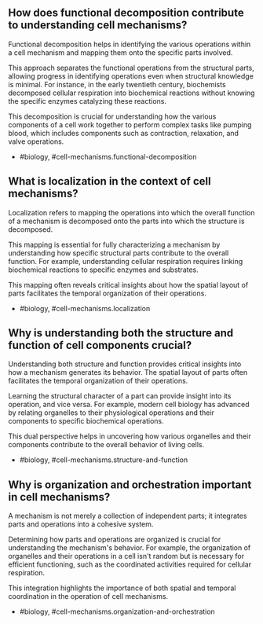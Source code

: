 ## How does functional decomposition contribute to understanding cell mechanisms?

Functional decomposition helps in identifying the various operations within a cell mechanism and mapping them onto the specific parts involved.

This approach separates the functional operations from the structural parts, allowing progress in identifying operations even when structural knowledge is minimal. For instance, in the early twentieth century, biochemists decomposed cellular respiration into biochemical reactions without knowing the specific enzymes catalyzing these reactions.

This decomposition is crucial for understanding how the various components of a cell work together to perform complex tasks like pumping blood, which includes components such as contraction, relaxation, and valve operations.

- #biology, #cell-mechanisms.functional-decomposition


## What is localization in the context of cell mechanisms?

Localization refers to mapping the operations into which the overall function of a mechanism is decomposed onto the parts into which the structure is decomposed.

This mapping is essential for fully characterizing a mechanism by understanding how specific structural parts contribute to the overall function. For example, understanding cellular respiration requires linking biochemical reactions to specific enzymes and substrates.

This mapping often reveals critical insights about how the spatial layout of parts facilitates the temporal organization of their operations.

- #biology, #cell-mechanisms.localization


## Why is understanding both the structure and function of cell components crucial?

Understanding both structure and function provides critical insights into how a mechanism generates its behavior. The spatial layout of parts often facilitates the temporal organization of their operations.

Learning the structural character of a part can provide insight into its operation, and vice versa. For example, modern cell biology has advanced by relating organelles to their physiological operations and their components to specific biochemical operations.

This dual perspective helps in uncovering how various organelles and their components contribute to the overall behavior of living cells.

- #biology, #cell-mechanisms.structure-and-function


## Why is organization and orchestration important in cell mechanisms?

A mechanism is not merely a collection of independent parts; it integrates parts and operations into a cohesive system.

Determining how parts and operations are organized is crucial for understanding the mechanism's behavior. For example, the organization of organelles and their operations in a cell isn't random but is necessary for efficient functioning, such as the coordinated activities required for cellular respiration.

This integration highlights the importance of both spatial and temporal coordination in the operation of cell mechanisms.

- #biology, #cell-mechanisms.organization-and-orchestration